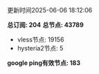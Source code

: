 更新时间2025-06-06 18:12:06

**总订阅: 204**
**总节点: 43789**
- vless节点: 19156
- hysteria2节点: 5

**google ping有效节点: 183**
